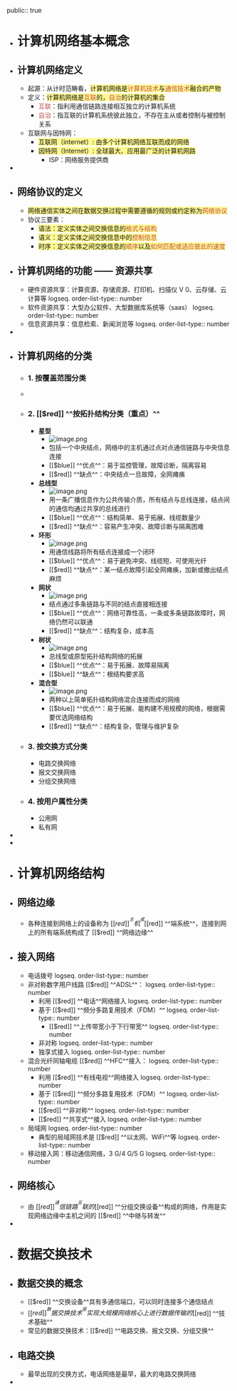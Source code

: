   public:: true
  
- # 计算机网络基本概念
- ## 计算机网络定义
	- 起源：从计时范畴看，<span style="background:rgba(240, 200, 0, 0.2)"><span style="background:#fff88f">计算机网络是<font color="#c0504d">计算机技术</font>与<font color="#c0504d">通信技术</font>融合的产物</span></span>
	- 定义：<span style="background:#fff88f">计算机网络是<font color="#c0504d">互联</font>的，<font color="#c0504d">自治</font>的计算机的集合</span>
		- <font color="#c0504d">互联</font>：指利用通信链路连接相互独立的计算机系统
		- <font color="#c0504d">自治</font>：指互联的计算机系统彼此独立，不存在主从或者控制与被控制关系
	- 互联网与因特网：
		- <span style="background:#fff88f">互联网（internet）: 由多个计算机网络互联而成的网络</span>
		- <span style="background:#fff88f">因特网（Internet）: 全球最大、应用最广泛的计算机网路</span>
			- ISP：网络服务提供商
-
- ## 网络协议的定义
	- <span style="background:#fff88f">网络通信实体之间在数据交换过程中需要遵循的规则或约定称为<font color="#c0504d">网络协议</font></span>
	- 协议三要素：
		- <span style="background:#fff88f">语法：定义实体之间交换信息的<font color="#c0504d">格式与结构</font></span>
		- <span style="background:#fff88f">语义：定义实体之间交换信息中的<font color="#c0504d">控制信息</font></span>
		- <span style="background:#fff88f">时序：定义实体之间交换信息的<font color="#c0504d">顺序</font>以及<font color="#c0504d">如何匹配或适应彼此的速度</font></span>
- ## 计算机网络的功能 —— 资源共享
	- 硬件资源共享：计算资源、存储资源、打印机、扫描仪 V 0、云存储、云计算等
	  logseq. order-list-type:: number
	- 软件资源共享：大型办公软件、大型数据库系统等（saas）
	  logseq. order-list-type:: number
	- 信息资源共享：信息检索、新闻浏览等
	  logseq. order-list-type:: number
-
- ## 计算机网络的分类
	- ### 1. 按覆盖范围分类
	- 
	- ### 2. [[$red]] ^^按拓扑结构分类（重点）^^
		- **星型**
			- ![image.png](../assets/image_1696927304616_0.png)
			- 包括一个中央结点，网络中的主机通过点对点通信链路与中央信息连接
			- [[$blue]] ^^优点^^：易于监控管理，故障诊断，隔离容易
			- [[$red]] ^^缺点^^：中央结点一旦故障，全网瘫痪
		- **总线型**
			- ![image.png](../assets/image_1696927602383_0.png)
			- 用一条广播信息作为公共传输介质，所有结点与总线连接，结点间的通信均通过共享的总线进行
			- [[$blue]] ^^优点^^：结构简单、易于拓展、线缆数量少
			- [[$red]] ^^缺点^^：容易产生冲突、故障诊断与隔离困难
		- **环形**
			- ![image.png](../assets/image_1696927811148_0.png)
			- 用通信线路将所有结点连接成一个闭环
			- [[$blue]] ^^优点^^：易于避免冲突、线缆短、可使用光纤
			- [[$red]] ^^缺点^^：某一结点故障引起全网瘫痪，加新或撤出结点麻烦
		- **网状**
			- ![image.png](../assets/image_1696928028516_0.png)
			- 结点通过多条链路与不同的结点直接相连接
			- [[$blue]] ^^优点^^：网络可靠性高，一条或多条链路故障时，网络仍然可以联通
			- [[$red]] ^^缺点^^：结构复杂，成本高
		- **树状**
			- ![image.png](../assets/image_1696928220074_0.png)
			- 总线型或原型拓扑结构网络的拓展
			- [[$blue]] ^^优点^^：易于拓展、故障易隔离
			- [[$blue]] ^^缺点^^：根结构要求高
		- **混合型**
			- ![image.png](../assets/image_1696928333459_0.png)
			- 两种以上简单拓扑结构网络混合连接而成的网络
			- [[$blue]] ^^优点^^：易于拓展、能构建不用规模的网络，根据需要优选网络结构
			- [[$red]] ^^缺点^^：结构复杂，管理与维护复杂
	- ### 3. 按交换方式分类
		- 电路交换网络
		- 报文交换网络
		- 分组交换网络
	- ### 4. 按用户属性分类
		- 公用网
		- 私有网
-
-
- # 计算机网络结构
- ## 网络边缘
	- 各种连接到网络上的设备称为 [[$red]] ^^主机^^或 [[$red]] ^^端系统^^，连接到网上的所有端系统构成了 [[$red]] ^^网络边缘^^
- ## 接入网络
	- 电话拨号
	  logseq. order-list-type:: number
	- 非对称数字用户线路 [[$red]] ^^ADSL^^：
	  logseq. order-list-type:: number
		- 利用 [[$red]] ^^电话^^网络接入
		  logseq. order-list-type:: number
		- 基于 [[$red]] ^^频分多路复用技术（FDM）^^
		  logseq. order-list-type:: number
			- [[$red]] ^^上传带宽小于下行带宽^^
			  logseq. order-list-type:: number
		- 非对称
		  logseq. order-list-type:: number
		- 独享式接入
		  logseq. order-list-type:: number
	- 混合光纤同轴电缆 [[$red]] ^^HFC^^接入：
	  logseq. order-list-type:: number
		- 利用 [[$red]] ^^有线电视^^网络接入
		  logseq. order-list-type:: number
		- 基于 [[$red]] ^^频分多路复用技术（FDM）^^
		  logseq. order-list-type:: number
		- [[$red]] ^^非对称^^
		  logseq. order-list-type:: number
		- [[$red]] ^^共享式^^接入
		  logseq. order-list-type:: number
	- 局域网
	  logseq. order-list-type:: number
		- 典型的局域网技术是 [[$red]] ^^以太网、WiFi^^等
		  logseq. order-list-type:: number
	- 移动接入网：移动通信网络，3 G/4 G/5 G
	  logseq. order-list-type:: number
- ## 网络核心
	- 由 [[$red]] ^^通信链路^^互联的 [[$red]] ^^分组交换设备^^构成的网络，作用是实现网络边缘中主机之间的 [[$red]] ^^中继与转发^^
-
- # 数据交换技术
- ## 数据交换的概念
	- [[$red]] ^^交换设备^^具有多通信端口，可以同时连接多个通信结点
	- [[$red]] ^^数据交换技术^^是实现大规模网络核心上进行数据传输的 [[$red]] ^^技术基础^^
	- 常见的数据交换技术：[[$red]] ^^电路交换、报文交换、分组交换^^
- ## 电路交换
	- 最早出现的交换方式，电话网络是最早，最大的电路交换网络
-
